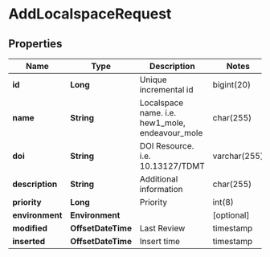 

# AddLocalspaceRequest


## Properties

| Name | Type | Description | Notes |
|------------ | ------------- | ------------- | -------------|
|**id** | **Long** | Unique incremental id | bigint(20) |  [optional] [readonly] |
|**name** | **String** | Localspace name. i.e. hew1_mole, endeavour_mole | char(255) |  |
|**doi** | **String** | DOI Resource. i.e. 10.13127/TDMT | varchar(255) |  [optional] |
|**description** | **String** | Additional information | char(255) |  [optional] |
|**priority** | **Long** | Priority | int(8) |  [optional] |
|**environment** | **Environment** |  |  [optional] |
|**modified** | **OffsetDateTime** | Last Review | timestamp |  [optional] [readonly] |
|**inserted** | **OffsetDateTime** | Insert time | timestamp |  [optional] [readonly] |



